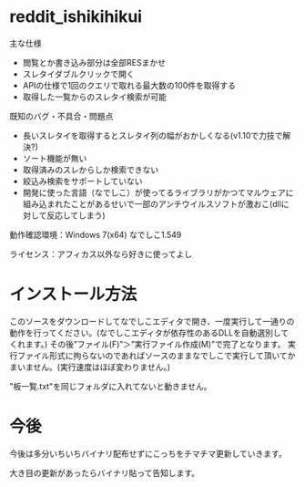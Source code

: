 # reddit_ishikihikui
主な仕様
* 閲覧とか書き込み部分は全部RESまかせ
* スレタイダブルクリックで開く
* APIの仕様で1回のクエリで取れる最大数の100件を取得する
* 取得した一覧からのスレタイ検索が可能


既知のバグ・不具合・問題点
* 長いスレタイを取得するとスレタイ列の幅がおかしくなる(v1.10で力技で解決?)
* ソート機能が無い
* 取得済みのスレからしか検索できない
* 絞込み検索をサポートしていない
* 開発に使った言語（なでしこ）が使ってるライブラリがかつてマルウェアに組み込まれたことがあるせいで一部のアンチウイルスソフトが激おこ(dllに対して反応してしまう)


動作確認環境：Windows 7(x64) なでしこ1.549


ライセンス：アフィカス以外なら好きに使ってよし

# インストール方法

このソースをダウンロードしてなでしこエディタで開き、一度実行して一通りの動作を行ってください。(なでしこエディタが依存性のあるDLLを自動選別してくれます。)
その後”ファイル(F)”＞”実行ファイル作成(M)”で完了となります。
実行ファイル形式に拘らないのであればソースのままなでしこで実行して頂いてかまいません。(実行速度はほぼ変わりません。)

"板一覧.txt"を同じフォルダに入れてないと動きません。

# 今後

今後は多分いちいちバイナリ配布せずにこっちをチマチマ更新していきます。


大き目の更新があったらバイナリ貼って告知します。
